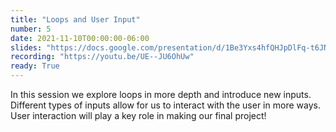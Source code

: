 ```yaml
---
title: "Loops and User Input"
number: 5
date: 2021-11-10T00:00:00-06:00
slides: "https://docs.google.com/presentation/d/1Be3Yxs4hfQHJpDlFq-t6JNGT4gOYuOZBIsXaMh1RYdM/edit?usp=sharing"
recording: "https://youtu.be/UE--JU6OhUw"
ready: True
---
```


In this session we explore loops in more depth and introduce new inputs. Different types of inputs allow for us to interact with the user in more ways. User interaction will play a key role in making our final project!
